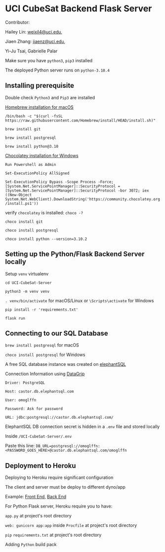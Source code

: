 # UCI CubeSat Backend Flask Server

Contributor:

Hailey Lin: weixil4@uci.edu,

Jiaen Zhang: jiaenz@uci.edu,

Yi-Ju Tsai, Gabrielle Palar

Make sure you have `python3`, `pip3` installed

The deployed Python server runs on `python-3.10.4`

## Installing prerequisite

Double check `Python3` and `Pip3` are installed

[Homebrew installation for macOS](https://brew.sh/)

`/bin/bash -c "$(curl -fsSL https://raw.githubusercontent.com/Homebrew/install/HEAD/install.sh)"`

`brew install git`

`brew install postgresql`

`brew install python@3.10`

[Chocolatey installation for Windows](https://chocolatey.org/install)

`Run Powershell as Admin`

`Set-ExecutionPolicy AllSigned`

`Set-ExecutionPolicy Bypass -Scope Process -Force; [System.Net.ServicePointManager]::SecurityProtocol = [System.Net.ServicePointManager]::SecurityProtocol -bor 3072; iex ((New-Object System.Net.WebClient).DownloadString('https://community.chocolatey.org/install.ps1'))`

verify `chocolatey` is installed: `choco -?`

`choco install git`

`choco install postgresql`

`choco install python --version=3.10.2`

## Setting up the Python/Flask Backend Server locally

Setup `venv` virtualenv

`cd UCI-CubeSat-Server`

`python3 -m venv venv`

`. venv/bin/activate` for macOS/Linux or `\Scripts\activate` for Windows

`pip install -r 'requirements.txt'`

`flask run`

## Connecting to our SQL Database

`brew install postgresql` for macOS

`choco install postgresql` for Windows

A free SQL database instance was created on [elephantSQL](https://www.elephantsql.com/)

Connection Information using [DataGrip](https://www.jetbrains.com/datagrip/)

```
Driver: PostgreSQL

Host: castor.db.elephantsql.com

User: omoglffn

Password: Ask for password

URL: jdbc:postgresql://castor.db.elephantsql.com/
```

ElephantSQL DB connection secret is hidden in a `.env` file and stored locally

Inside `/UCI-CubeSat-Server/.env`

Paste this line: `DB_URL=postgresql://omoglffn:<PASSWORD_GOES_HERE>@castor.db.elephantsql.com/omoglffn`

## Deployment to Heroku

Deploying to Heroku require significant configuration

The client and server must be deploy to different dyno/app

Example: [Front End](https://uci-cubesat-dashboard.herokuapp.com/), [Back End](https://uci-cubesat-server.herokuapp.com/)

For Python Flask server, Heroku require you to have:

`app.py` at project's root directory

`web: gunicorn app:app` inside `Procfile` at project's root directory

`pip` `requirements.txt` at project's root directory

Adding `Python` build pack
